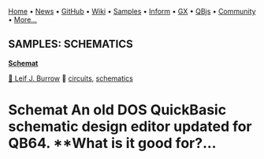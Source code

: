 [Home](https://qb64.com) • [News](../news.md) • [GitHub](https://github.com/QB64Official/qb64) • [Wiki](https://github.com/QB64Official/qb64/wiki) • [Samples](../samples.md) • [Inform](../inform.md) • [GX](../gx.md) • [QBjs](../qbjs.md) • [Community](../community.md) • [More...](../more.md)

## SAMPLES: SCHEMATICS

**[Schemat](schemat/index.md)**

[🐝 Leif J. Burrow](leif-j.-burrow.md) 🔗 [circuits](circuits.md), [schematics](schematics.md)

# Schemat An old DOS QuickBasic schematic design editor updated for QB64.  **What is it good for?...
